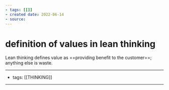 ```yaml
---
- tags: [[]]
- created date: 2022-06-14
- source: 
---
```


# definition of values in lean thinking

Lean thinking defines value as ==providing benefit to the customer==; anything else is waste.

---
- tags: [[THINKING]]
---